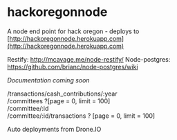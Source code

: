 hackoregonnode
==============

A node end point for hack oregon - deploys to [http://hackoregonnode.herokuapp.com](http://hackoregonnode.herokuapp.com)

Restify: http://mcavage.me/node-restify/
Node-postgres: https://github.com/brianc/node-postgres/wiki


*Documentation coming soon*

/transactions/cash_contributions/:year    
/committees ?[page = 0, limit = 100]    
/committee/:id     
/committee/:id/transactions ? [page = 0, limit = 100]    

Auto deployments from Drone.IO
